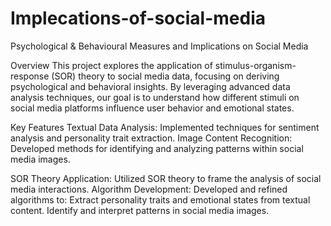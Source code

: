 # Implecations-of-social-media

Psychological & Behavioural Measures and Implications on Social Media

Overview
This project explores the application of stimulus-organism-response (SOR) theory to social media data, focusing on deriving psychological and behavioral insights. By leveraging advanced data analysis techniques, our goal is to understand how different stimuli on social media platforms influence user behavior and emotional states.

Key Features
Textual Data Analysis: Implemented techniques for sentiment analysis and personality trait extraction.
Image Content Recognition: Developed methods for identifying and analyzing patterns within social media images.

SOR Theory Application: Utilized SOR theory to frame the analysis of social media interactions.
Algorithm Development: Developed and refined algorithms to:
Extract personality traits and emotional states from textual content.
Identify and interpret patterns in social media images.
